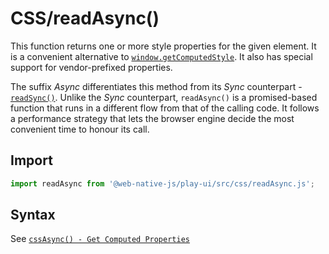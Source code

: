 # CSS/readAsync\(\)

This function returns one or more style properties for the given element. It is a convenient alternative to [`window.getComputedStyle`](https://developer.mozilla.org/en-US/docs/Web/API/Window/getComputedStyle). It also has special support for vendor-prefixed properties.

The suffix _Async_ differentiates this method from its _Sync_ counterpart - [`readSync()`](readsync.md). Unlike the _Sync_ counterpart, `readAsync()` is a promised-based function that runs in a different flow from that of the calling code. It follows a performance strategy that lets the browser engine decide the most convenient time to honour its call.

## Import

```javascript
import readAsync from '@web-native-js/play-ui/src/css/readAsync.js';
```

## Syntax

See [`cssAsync() - Get Computed Properties`](cssasync.md#greater-than-get-computed-properties)

